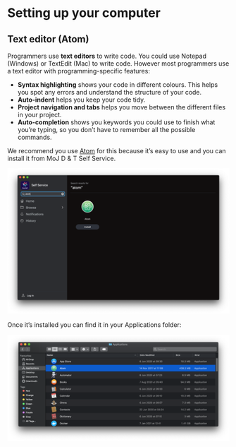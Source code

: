 # Setting up your computer
## Text editor (Atom)

Programmers use **text editors** to write code. You could use Notepad (Windows) or TextEdit (Mac) to write code. However most programmers use a text editor with programming-specific features:

* **Syntax highlighting** shows your code in different colours. This helps you spot any errors and understand the structure of your code.
* **Auto-indent** helps you keep your code tidy.
* **Project navigation and tabs** helps you move between the different files in your project.
* **Auto-completion** shows you keywords you could use to finish what you’re typing, so you don’t have to remember all the possible commands.

We recommend you use [Atom](https://atom.io/) for this because it’s easy to use and you can install it from MoJ D & T Self Service.

![Screenshot showing where to find Atom in Self Service](source/images/setting-up-your-computer/image1.png)

Once it’s installed you can find it in your Applications folder:

![Screenshot showing Atom in the Applications' folder in Finder](source/images/setting-up-your-computer/image2.png)
